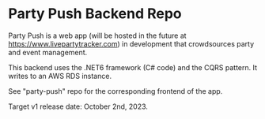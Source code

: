 # Party Push Backend Repo

Party Push is a web app (will be hosted in the future at https://www.livepartytracker.com) in development that crowdsources party and event management.

This backend uses the .NET6 framework (C# code) and the CQRS pattern. It writes to an AWS RDS instance.

See "party-push" repo for the corresponding frontend of the app.

Target v1 release date: October 2nd, 2023.
